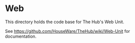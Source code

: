 Web
===

This directory holds the code base for The Hub's Web Unit.

See https://github.com/HouseWare/TheHub/wiki/Web-Unit for documentation.
